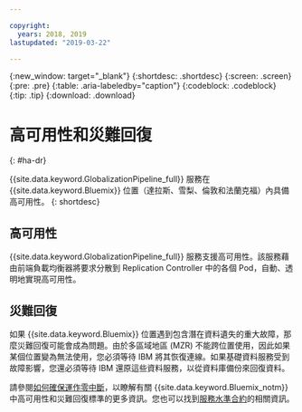 ```yaml
---

copyright:
  years: 2018, 2019
lastupdated: "2019-03-22"

---
```


{:new_window: target="_blank"}
{:shortdesc: .shortdesc}
{:screen: .screen}
{:pre: .pre}
{:table: .aria-labeledby="caption"}
{:codeblock: .codeblock}
{:tip: .tip}
{:download: .download}


# 高可用性和災難回復
{: #ha-dr}

{{site.data.keyword.GlobalizationPipeline_full}} 服務在 {{site.data.keyword.Bluemix}} 位置（達拉斯、雪梨、倫敦和法蘭克福）內具備高可用性。
{: shortdesc}

## 高可用性

{{site.data.keyword.GlobalizationPipeline_full}} 服務支援高可用性。該服務藉由前端負載均衡器將要求分散到 Replication Controller 中的各個 Pod，自動、透明地實現高可用性。

## 災難回復

如果 {{site.data.keyword.Bluemix}} 位置遇到包含潛在資料遺失的重大故障，那麼災難回復可能會成為問題。由於多區域地區 (MZR) 不能跨位置使用，因此如果某個位置變為無法使用，您必須等待 IBM 將其恢復連線。如果基礎資料服務受到故障影響，您還必須等待 IBM 還原這些資料服務，以從資料庫備份來回復資料。

請參閱[如何確保運作零中斷](/docs/overview?topic=overview-zero-downtime#zero-downtime)，以瞭解有關 {{site.data.keyword.Bluemix_notm}} 中高可用性和災難回復標準的更多資訊。您也可以找到[服務水準合約](/docs/overview?topic=overview-zero-downtime#SLAs)的相關資訊。  














